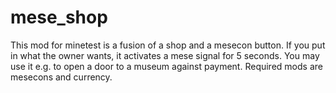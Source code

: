 # mese_shop
This mod for minetest is a fusion of a shop and a mesecon button. If you put in what the owner wants, it activates a mese signal for 5 seconds. You may use it e.g. to open a door to a museum against payment.
Required mods are mesecons and currency.
